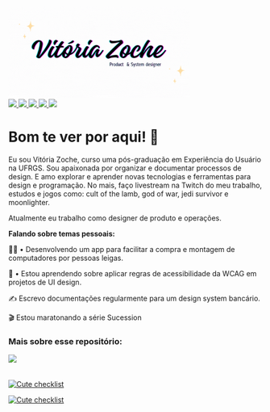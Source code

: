 <img height="180em" src="Vitória.gif">

<div style="display:inline_block">
   <a href="https://twitter.com/vprutsky" target="_blank">
      <img src="https://img.shields.io/badge/Twitter-1DA1F2?style=for-the-badge&logo=twitter&logoColor=white">
   </a>
  <a href="https://twitch.tv/vitoriazp" target="_blank">
      <img src=" https://img.shields.io/badge/Twitch-%239146FF.svg?style=for-the-badge&logo=Twitch&logoColor=white">
   </a>
  
   <a href="https://dev.to/vitoriazp" target="_blank">
      <img src="https://img.shields.io/badge/dev.to-0A0A0A?style=for-the-badge&logo=dev.to&logoColor=white">
   </a>
   <a href="https://linkedin.com/in/vitoriazoche" target="_blank">
      <img src="https://img.shields.io/badge/LinkedIn-0077B5?style=for-the-badge&logo=linkedin&logoColor=white">
   </a>
   <a href="https://www.figma.com/@vitoriazp" target="_blank">
      <img src="https://img.shields.io/badge/figma-%23F24E1E.svg?style=for-the-badge&logo=figma&logoColor=white">
   </a>
</div>

# Bom te ver por aqui! 👋
 
Eu sou Vitória Zoche, curso uma pós-graduação em Experiência do Usuário na UFRGS. Sou apaixonada por organizar e documentar processos de design. E amo explorar e aprender novas tecnologias e ferramentas para design e programação. No mais, faço livestream na Twitch do meu trabalho, estudos e jogos como: cult of the lamb, god of war, jedi survivor e moonlighter.

Atualmente eu trabalho como designer de produto e operações.

**Falando sobre temas pessoais:**

👩‍💻 • Desenvolvendo um app para facilitar a compra e montagem de computadores por pessoas leigas.

🧩 • Estou aprendendo sobre aplicar regras de acessibilidade da WCAG em projetos de UI design.

✍ Escrevo documentações regularmente para um design system bancário.

🎬 Estou maratonando a série Sucession

### Mais sobre esse repositório:

<div><img height="180em" src="https://github-readme-stats.vercel.app/api/top-langs/?username=vitoriazoche&layout=compact&theme=tokyonight">
</div>
<br />

[![Cute checklist](https://github-readme-stats.vercel.app/api/pin/?username=vitoriazoche&repo=cute-pineapple)](https://github.com/vitoriazoche/cute-pineapple)

[![Cute checklist](https://github-readme-stats.vercel.app/api/pin/?username=vitoriazoche&repo=vitoriazoche.github.io)](https://github.com/vitoriazoche/vitoriazoche.github.io)
